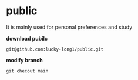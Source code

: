 # public
It is mainly used for personal preferences and study


**download pubilc**
```
git@github.com:lucky-long1/public.git
```

**modify branch**
```
git checout main
```
